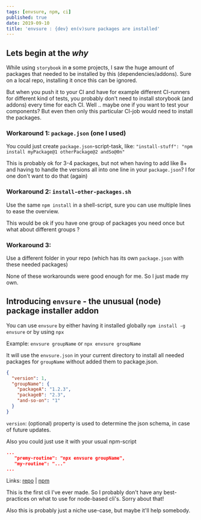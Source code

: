 ```yaml
---
tags: [envsure, npm, ci]
published: true
date: 2019-09-10
title: 'envsure : {dev} en(v)sure packages are installed'
---
```


## Lets begin at the *why*
 
While using `storybook` in ~~a~~ some projects, I saw the huge amount of packages that needed to be installed by this (dependencies/addons). Sure on a local repo, installing it once this can be ignored. 

But when you push it to your CI and have for example different CI-runners for different kind of tests, you probably don't need to install storybook (and addons) every time for each CI. Well .. maybe one if you want to test your components? But even then only this particular CI-job would need to install the packages.

### Workaround 1: `package.json` (one I used)
You could just create `package.json`-script-task, like: 
`"install-stuff": "npm install myPackage@1 otherPackage@2 andSo@0n"`

This is probably ok for 3-4 packages, but not when having to add like 8+ and having to handle the versions all into one line in your `package.json`? I for one don't want to do that (again)

### Workaround 2: `install-other-packages.sh`
Use the same `npm install` in a shell-script, sure you can use multiple lines to ease the overview. 

This would be ok if you have one group of packages you need once but what about different groups ?

### Workaround 3: 
Use a different folder in your repo (which has its own `package.json` with these needed packages)

None of these workarounds were good enough for me. So I just made my own.

## Introducing `envsure` - the unusual (node) package installer addon

You can use `envsure` by either having it installed globally `npm install -g envsure` or by using `npx`

Example: 
`envsure groupName` or `npx envsure groupName`

It will use the `envsure.json` in your current directory to install all needed packages for `groupName` without added them to package.json.

```json
{
  "version": 1,
  "groupName": {
    "packageA": "1.2.3",
    "packageB": "2.3",
    "and-so-on": "1"
  }
}
```

`version`: (optional) property is used to determine the json schema, in case of future updates. 

Also you could just use it with your usual npm-script
```json
...
   "premy-routine": "npx envsure groupName",
   "my-routine": "..."
...
```

Links: [repo](https://github.com/negue/envsure) | [npm](https://www.npmjs.com/package/envsure)


This is the first cli I've ever made. So I probably don't have any best-practices on what to use for node-based cli's. Sorry about that! 


Also this is probably just a niche use-case, but maybe it'll help somebody. 

